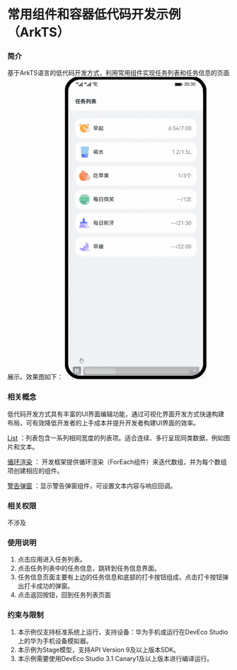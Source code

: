 # 常用组件和容器低代码开发示例（ArkTS）

### 简介
基于ArkTS语言的低代码开发方式，利用常用组件实现任务列表和任务信息的页面展示。效果图如下：
![image](screenshots/device/super_visual_sample.gif)

### 相关概念

低代码开发方式具有丰富的UI界面编辑功能，通过可视化界面开发方式快速构建布局，可有效降低开发者的上手成本并提升开发者构建UI界面的效率。

[List](https://developer.harmonyos.com/cn/docs/documentation/doc-references/ts-container-list-0000001333800573) ：列表包含一系列相同宽度的列表项。适合连续、多行呈现同类数据，例如图片和文本。

[循环渲染](https://developer.harmonyos.com/cn/docs/documentation/doc-guides/ts-rending-control-syntax-foreach-0000001333721033) ： 开发框架提供循环渲染（ForEach组件）来迭代数组，并为每个数组项创建相应的组件。

[警告弹窗](https://developer.harmonyos.com/cn/docs/documentation/doc-references/ts-methods-alert-dialog-box-0000001281201174) ：显示警告弹窗组件，可设置文本内容与响应回调。

### 相关权限

不涉及

### 使用说明
1. 点击应用进入任务列表。
2. 点击任务列表中的任务信息，跳转到任务信息界面。
3. 任务信息页面主要有上边的任务信息和底部的打卡按钮组成，点击打卡按钮弹出打卡成功的弹窗。
4. 点击返回按钮，回到任务列表页面

### 约束与限制
1. 本示例仅支持标准系统上运行，支持设备：华为手机或运行在DevEco Studio上的华为手机设备模拟器。
2. 本示例为Stage模型，支持API Version 9及以上版本SDK。
3. 本示例需要使用DevEco Studio 3.1 Canary1及以上版本进行编译运行。